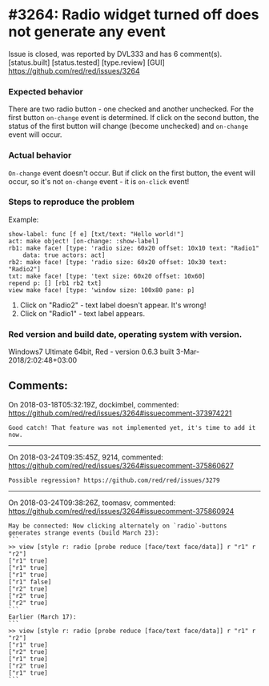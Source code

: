 
#3264: Radio widget turned off does not generate any event
================================================================================
Issue is closed, was reported by DVL333 and has 6 comment(s).
[status.built] [status.tested] [type.review] [GUI]
<https://github.com/red/red/issues/3264>

### Expected behavior
There are two radio button - one checked and another unchecked. For the first button `on-change` event is determined. If click on the second button, the status of the first button will change (become unchecked) and `on-change` event will occur.
### Actual behavior
`On-change` event doesn't occur. But if click on the first button, the event will occur, so it's not `on-change` event - it is `on-click` event!
### Steps to reproduce the problem
Example:
```
show-label: func [f e] [txt/text: "Hello world!"]
act: make object! [on-change: :show-label]
rb1: make face! [type: 'radio size: 60x20 offset: 10x10 text: "Radio1"
    data: true actors: act]
rb2: make face! [type: 'radio size: 60x20 offset: 10x30 text: "Radio2"]
txt: make face! [type: 'text size: 60x20 offset: 10x60]
repend p: [] [rb1 rb2 txt]
view make face! [type: 'window size: 100x80 pane: p]
```
1) Click on "Radio2" - text label doesn't appear. It's wrong!
2) Click on "Radio1" - text label appears.
### Red version and build date, operating system with version.
Windows7 Ultimate 64bit, Red - version 0.6.3 built 3-Mar-2018/2:02:48+03:00


Comments:
--------------------------------------------------------------------------------

On 2018-03-18T05:32:19Z, dockimbel, commented:
<https://github.com/red/red/issues/3264#issuecomment-373974221>

    Good catch! That feature was not implemented yet, it's time to add it now.

--------------------------------------------------------------------------------

On 2018-03-24T09:35:45Z, 9214, commented:
<https://github.com/red/red/issues/3264#issuecomment-375860627>

    Possible regression? https://github.com/red/red/issues/3279

--------------------------------------------------------------------------------

On 2018-03-24T09:38:26Z, toomasv, commented:
<https://github.com/red/red/issues/3264#issuecomment-375860924>

    May be connected: Now clicking alternately on `radio`-buttons generates strange events (build March 23):
    ```
    >> view [style r: radio [probe reduce [face/text face/data]] r "r1" r "r2"]
    ["r1" true]
    ["r1" true]
    ["r1" true]
    ["r1" false]
    ["r2" true]
    ["r2" true]
    ["r2" true]
    ```
    Earlier (March 17):
    ```
    >> view [style r: radio [probe reduce [face/text face/data]] r "r1" r "r2"]
    ["r1" true]
    ["r2" true]
    ["r1" true]
    ["r2" true]
    ["r1" true]
    ```


